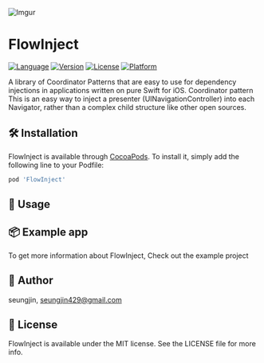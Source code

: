 
![Imgur](https://i.imgur.com/BMK01oH.png)


# FlowInject

[![Language](https://img.shields.io/badge/swift-3.0--5.0-yellow)](https://cocoapods.org/pods/FlowInject)
[![Version](https://img.shields.io/cocoapods/v/FlowInject.svg?style=flat)](https://cocoapods.org/pods/FlowInject)
[![License](https://img.shields.io/badge/license-MIT-blueviolet)](https://cocoapods.org/pods/FlowInject)
[![Platform](https://img.shields.io/cocoapods/p/FlowInject.svg?style=flat)](https://cocoapods.org/pods/FlowInject)


A library of Coordinator Patterns that are easy to use for dependency injections in applications written on pure Swift for iOS.
Coordinator pattern This is an easy way to inject a presenter (UINavigationController) into each Navigator, rather than a complex child structure like other open sources.

## 🛠 Installation

FlowInject is available through [CocoaPods](https://cocoapods.org/pods/FlowInject). To install
it, simply add the following line to your Podfile:

```ruby
pod 'FlowInject'
```

## 🚢 Usage


## 📦 Example app
To get more information about FlowInject, Check out the example project

## 👤 Author

seungjin, seungjin429@gmail.com

## 📄 License

FlowInject is available under the MIT license. See the LICENSE file for more info.
